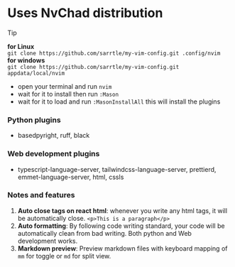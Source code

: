 # Uses NvChad distribution

> [!TIP]
> **for Linux** <br/>
> `git clone https://github.com/sarrtle/my-vim-config.git .config/nvim`<br/>
> **for windows** <br/>
> `git clone https://github.com/sarrtle/my-vim-config.git appdata/local/nvim`
> - open your terminal and run `nvim`
> - wait for it to install then run `:Mason`
> - wait for it to load and run `:MasonInstallAll` this will install the plugins

### Python plugins
- basedpyright, ruff, black
### Web development plugins
- typescript-language-server, tailwindcss-language-server, prettierd, emmet-language-server, html, cssls

### Notes and features
1. **Auto close tags on react html**: whenever you write any html tags, it will be automatically close. `<p>This is a paragraph</p>`
2. **Auto formatting**: By following code writing standard, your code will be automatically clean from bad writing. Both python and Web development works.
3. **Markdown preview**: Preview markdown files with keyboard mapping of `mm` for toggle or `md` for split view.
